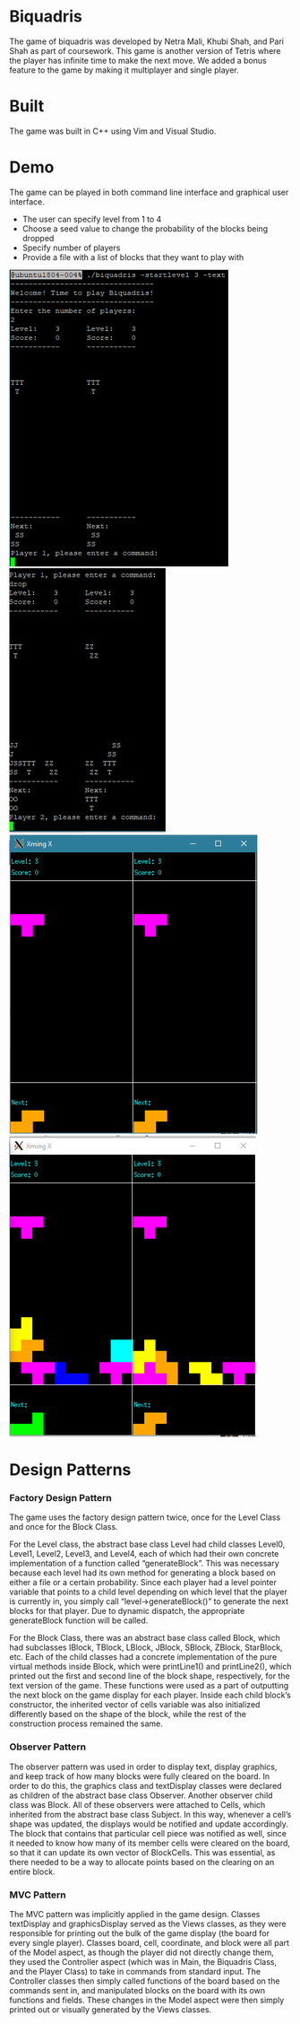 # Biquadris
The game of biquadris was developed by Netra Mali, Khubi Shah, and Pari Shah as part of coursework. This game is another version of Tetris where the player has infinite time to make the next move. We added a bonus feature to the game by making it multiplayer and single player.

# Built
The game was built in C++ using Vim and Visual Studio. 

# Demo
The game can be played in both command line interface and graphical user interface.
* The user can specify level from 1 to 4
* Choose a seed value to change the probability of the blocks being dropped
* Specify number of players
* Provide a file with a list of blocks that they want to play with

![...](/Text1.PNG)
![...](/Text2.PNG)
![...](/Graphical1.PNG)
![...](/Graphical2.PNG)

# Design Patterns
### Factory Design Pattern
The game uses the factory design pattern twice, once for the Level Class and once for the Block Class. 

For the Level class, the abstract base class Level had child classes Level0, Level1, Level2, Level3, and Level4, each of which had their own concrete implementation of a function called “generateBlock”. This was necessary because each level had its own method for generating a block based on either a file or a certain probability. Since each player had a level pointer variable that points to a child level depending on which level that the player is currently in, you simply call “level->generateBlock()” to generate the next blocks for that player. Due to dynamic dispatch, the appropriate generateBlock function will be called. 

For the Block Class, there was an abstract base class called Block, which had subclasses IBlock, TBlock, LBlock, JBlock, SBlock, ZBlock, StarBlock, etc. Each of the child classes had a concrete implementation of the pure virtual methods inside Block, which were printLine1() and printLine2(), which printed out the first and second line of the block shape, respectively, for the text version of the game. These functions were used as a part of outputting the next block on the game display for each player. Inside each child block’s constructor, the inherited vector of cells variable was also initialized differently based on the shape of the block, while the rest of the construction process remained the same. 

### Observer Pattern
The observer pattern was used in order to display text, display graphics, and keep track of how many blocks were fully cleared on the board. In order to do this, the graphics class and textDisplay classes were declared as children of the abstract base class Observer. Another observer child class was Block. All of these observers were attached to Cells, which inherited from the abstract base class Subject. In this way, whenever a cell’s shape was updated, the displays would be notified and update accordingly. The block that contains that particular cell piece was notified as well, since it needed to know how many of its member cells were cleared on the board, so that it can update its own vector of BlockCells. This was essential, as there needed to be a way to allocate points based on the clearing on an entire block. 

### MVC Pattern
The MVC pattern was implicitly applied in the game design. Classes textDisplay and graphicsDisplay served as the Views classes, as they were responsible for printing out the bulk of the game display (the board for every single player). Classes board, cell, coordinate, and block were all part of the Model aspect, as though the player did not directly change them, they used the Controller aspect (which was in Main, the Biquadris Class, and the Player Class) to take in commands from standard input. The Controller classes then simply called functions of the board based on the commands sent in, and manipulated blocks on the board with its own functions and fields. These changes in the Model aspect were then simply printed out or visually generated by the Views classes.



